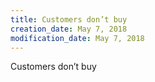 ```yaml
---
title: Customers don’t buy
creation_date: May 7, 2018
modification_date: May 7, 2018
---
```



Customers don’t buy 

